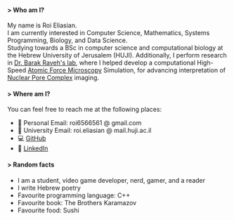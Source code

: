 #### > Who am I?
My name is Roi Eliasian.  
I am currently interested in Computer Science, Mathematics, Systems Programming, Biology, and Data Science.  
Studying towards a BSc in computer science and computational biology at the Hebrew University of Jerusalem (HUJI). Additionally, I perform research in [Dr. Barak Raveh's lab](https://www.ravehlab.org/), where I helped develop a computational High-Speed [Atomic Force Microscopy](https://en.wikipedia.org/wiki/Atomic_force_microscopy) Simulation, for advancing interpretation of [Nuclear Pore Complex](https://en.wikipedia.org/wiki/Nuclear_pore) imaging.
#### > Where am I?
You can feel free to reach me at the following places:
* 📧 Personal Email: roi6566561 @ gmail.com
* 📧 University Email: roi.eliasian @ mail.huji.ac.il
* 💻 [GitHub](https://github.com/xroi)
* 💼 [LinkedIn](https://www.linkedin.com/in/roi-eliasian-22630a166/)
#### > Random facts
- I am a student, video game developer, nerd, gamer, and a reader
- I write Hebrew poetry
- Favourite programming language: C++
- Favourite book: The Brothers Karamazov
- Favourite food: Sushi